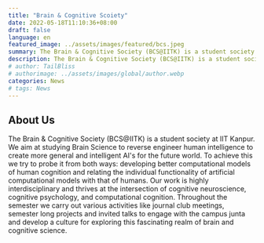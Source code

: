 ```yaml
---
title: "Brain & Cognitive Scoiety"
date: 2022-05-18T11:10:36+08:00
draft: false
language: en
featured_image: ../assets/images/featured/bcs.jpeg
summary: The Brain & Cognitive Society (BCS@IITK) is a student society at IIT Kanpur. We aim at studying Brain Science to reverse engineer human intelligence to create more general and intelligent AI's for the future world. To achieve this we try to probe it from both ways developing better computational models of human cognition and relating the individual functionality of artificial computational models with that of humans.
description: The Brain & Cognitive Society (BCS@IITK) is a student society at IIT Kanpur. We aim at studying Brain Science to reverse engineer human intelligence to create more general and intelligent AI's for the future world. To achieve this we try to probe it from both ways developing better computational models of human cognition and relating the individual functionality of artificial computational models with that of humans.
# author: TailBliss
# authorimage: ../assets/images/global/author.webp
categories: News
# tags: News
---
```

## About Us

The Brain & Cognitive Society (BCS@IITK) is a student society at IIT Kanpur. We aim at studying Brain Science to reverse engineer human intelligence to create more general and intelligent AI's for the future world. To achieve this we try to probe it from both ways: developing better computational models of human cognition and relating the individual functionality of artificial computational models with that of humans. Our work is highly interdisciplinary and thrives at the intersection of cognitive neuroscience, cognitive psychology, and computational cognition. Throughout the semester we carry out various activities like journal club meetings, semester long projects and invited talks to engage with the campus junta and develop a culture for exploring this fascinating realm of brain and cognitive science.

